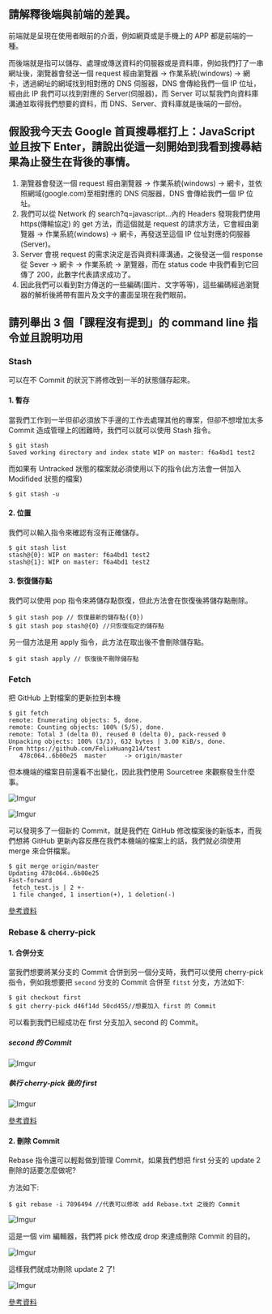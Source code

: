 ## 請解釋後端與前端的差異。

前端就是呈現在使用者眼前的介面，例如網頁或是手機上的 APP 都是前端的一種。

而後端就是指可以儲存、處理或傳送資料的伺服器或是資料庫，例如我們打了一串網址後，瀏覽器會發送一個 request 經由瀏覽器 -> 作業系統(windows) -> 網卡，透過網址的網域找到相對應的 DNS 伺服器，DNS 會傳給我們一個 IP 位址，經由此 IP 我們可以找到對應的 Server(伺服器)，而 Server 可以幫我們向資料庫溝通並取得我們想要的資料，而 DNS、Server、資料庫就是後端的一部份。

## 假設我今天去 Google 首頁搜尋框打上：JavaScript 並且按下 Enter，請說出從這一刻開始到我看到搜尋結果為止發生在背後的事情。

1. 瀏覽器會發送一個 request 經由瀏覽器 -> 作業系統(windows) -> 網卡，並依照網域(google.com)至相對應的 DNS 伺服器，DNS 會傳給我們一個 IP 位址。
2. 我們可以從 Network 的 search?q=javascript...內的 Headers 發現我們使用 https(傳輸協定) 的 get 方法，而這個就是 request 的請求方法，它會經由瀏覽器 -> 作業系統(windows) -> 網卡，再發送至這個 IP 位址對應的伺服器(Server)。
3. Server 會視 request 的需求決定是否與資料庫溝通，之後發送一個 response 從 Sever -> 網卡 -> 作業系統 -> 瀏覽器，而在 status code 中我們看到它回傳了 200，此數字代表請求成功了。
4. 因此我們可以看到對方傳送的一些編碼(圖片、文字等等)，這些編碼經過瀏覽器的解析後將帶有圖片及文字的畫面呈現在我們眼前。




## 請列舉出 3 個「課程沒有提到」的 command line 指令並且說明功用

### Stash

可以在不 Commit 的狀況下將修改到一半的狀態儲存起來。

#### 1. 暫存

當我們工作到一半但卻必須放下手邊的工作去處理其他的專案，但卻不想增加太多 Commit 造成管理上的困難時，我們可以就可以使用 Stash 指令。

```
$ git stash
Saved working directory and index state WIP on master: f6a4bd1 test2
```

而如果有 Untracked 狀態的檔案就必須使用以下的指令(此方法會一併加入 Modifided 狀態的檔案)

```
$ git stash -u
```



#### 2. 位置

我們可以輸入指令來確認有沒有正確儲存。

```
$ git stash list
stash@{0}: WIP on master: f6a4bd1 test2
stash@{1}: WIP on master: f6a4bd1 test2
```

#### 3. 恢復儲存點

我們可以使用 pop 指令來將儲存點恢復，但此方法會在恢復後將儲存點刪除。

```
$ git stash pop // 恢復最新的儲存點({0})
$ git stash pop stash@{0} //只恢復指定的儲存點
```

另一個方法是用 apply 指令，此方法在取出後不會刪除儲存點。

```stas
$ git stash apply // 恢復後不刪除儲存點
```

### Fetch

把 GitHub 上對檔案的更新拉到本機

```
$ git fetch
remote: Enumerating objects: 5, done.
remote: Counting objects: 100% (5/5), done.
remote: Total 3 (delta 0), reused 0 (delta 0), pack-reused 0
Unpacking objects: 100% (3/3), 632 bytes | 3.00 KiB/s, done.
From https://github.com/FelixHuang214/test
   478c064..6b00e25  master     -> origin/master
```

但本機端的檔案目前還看不出變化，因此我們使用 Sourcetree 來觀察發生什麼事。

![Imgur](https://i.imgur.com/iL2ucSp.png)



![Imgur](https://i.imgur.com/63qRAEk.png)

可以發現多了一個新的 Commit，就是我們在 GitHub 修改檔案後的新版本，而我們想將 GitHub 更新內容反應在我們本機端的檔案上的話，我們就必須使用 merge 來合併檔案。

```
$ git merge origin/master
Updating 478c064..6b00e25
Fast-forward
 fetch_test.js | 2 +-
 1 file changed, 1 insertion(+), 1 deletion(-)
```

[參考資料](https://gitbook.tw/chapters/github/pull-from-github.html)

### Rebase & cherry-pick

#### 1. 合併分支

當我們想要將某分支的 Commit 合併到另一個分支時，我們可以使用 cherry-pick 指令，例如我想要把 `second` 分支的 Commit 合併至  `fitst` 分支，方法如下:

```
$ git checkout first 
$ git cherry-pick d46f14d 50cd455//想要加入 first 的 Commit 
```

可以看到我們已經成功在 first 分支加入 second 的 Commit。

#####  *second 的 Commit*

![Imgur](https://i.imgur.com/PKxeprH.png)

##### *執行 cherry-pick 後的 first*

![Imgur](https://i.imgur.com/4THfnDi.png)



[參考資料](https://zlargon.gitbooks.io/git-tutorial/content/branch/rebase.html)

#### 2. 刪除 Commit

Rebase 指令還可以輕鬆做到管理 Commit，如果我們想把 first 分支的 update 2 刪除的話要怎麼做呢?

方法如下:

```
$ git rebase -i 7896494 //代表可以修改 add Rebase.txt 之後的 Commit 
```

![Imgur](https://i.imgur.com/3qNZr9t.png)

這是一個 vim 編輯器，我們將 pick 修改成 drop 來達成刪除 Commit 的目的。

![Imgur](https://i.imgur.com/B6da96Y.png)

這樣我們就成功刪除 update 2 了!

![Imgur](https://i.imgur.com/fFFXzi9.png)

[參考資料](https://gitbook.tw/chapters/rewrite-history/remove-and-reorder-commit.html)
